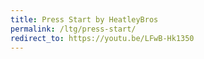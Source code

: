 ```yaml
---
title: Press Start by HeatleyBros
permalink: /ltg/press-start/
redirect_to: https://youtu.be/LFwB-Hk1350
---
```

